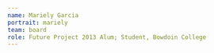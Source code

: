 ```yaml
---
name: Mariely Garcia
portrait: mariely
team: board
role: Future Project 2013 Alum; Student, Bowdoin College
---
```

